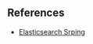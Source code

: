 

## References

- [Elasticsearch Srping](https://docs.spring.io/spring-data/elasticsearch/reference/elasticsearch/clients.html)